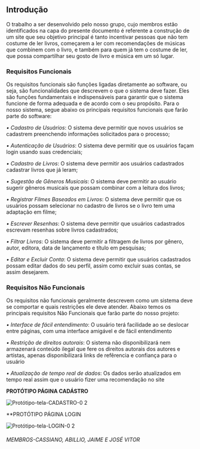 
## Introdução
O trabalho a ser desenvolvido pelo nosso grupo, cujo membros estão identificados na capa do presente documento é referente a construção de um site que seu objetivo principal é tanto incentivar pessoas que não tem costume de ler livros, começarem a ler com recomendações de músicas que combinem com o livro, e também para quem já tem o costume de ler, que possa compartilhar seu gosto de livro e música em um só lugar.


### Requisitos Funcionais

  Os requisitos funcionais são funções ligadas diretamente ao software, ou seja, são funcionalidades que descrevem o que o sistema deve fazer. Eles são funções fundamentais e 
indispensáveis para garantir que o sistema funcione de forma adequada e de acordo com o seu propósito.
Para o nosso sistema, segue abaixo os principais requisitos funcionais que farão parte do software:
 
*•	Cadastro de Usuários*: O sistema deve permitir que novos usuários se cadastrem preenchendo informações solicitados para o processo;

*•	Autenticação de Usuários*: O sistema deve permitir que os usuários façam login usando suas credenciais;

*•	Cadastro de Livros*: O sistema deve permitir aos usuários cadastrados cadastrar livros que já leram;

*•	Sugestão de Gêneros Musicais*: O sistema deve permitir ao usuário sugerir gêneros musicais que possam combinar com a leitura dos livros;

*•	Registrar Filmes Baseados em Livros*: O sistema deve permitir que os usuários possam selecionar no cadastro de livros se o livro tem uma
adaptação em filme;

*•	Escrever Resenhas*: O sistema deve permitir que usuários cadastrados escrevam resenhas sobre livros cadastrados;

*•	Filtrar Livros*: O sistema deve permitir a filtragem de livros por gênero, autor, editora, data de lançamento e título em pesquisas;

*•	Editar e Excluir Conta*: O sistema deve permitir que usuários cadastrados possam editar dados do seu perfil, assim como excluir suas 
contas, se assim desejarem.


### Requisitos Não Funcionais
   Os requisitos não funcionais geralmente descrevem como um sistema deve se comportar e quais restrições ele deve atender. 
Abaixo temos os principais requisitos Não Funcionais que farão parte do nosso projeto:

*•	Interface de fácil entendimento*: O usuário terá facilidade ao se deslocar entre páginas, com uma interface amigável e de fácil entendimento

*•	Restrição de direitos autorais*: O sistema não disponibilizará nem armazenará conteúdo ilegal que fere os direitos autorais dos autores e artistas, apenas disponibilizará links de refêrencia e confiança para o usuário

*•	Atualização de tempo real de dados*: Os dados serão atualizados em tempo real assim que o usuário fizer uma recomendação no site


**PROTÓTIPO PÁGINA CADÁSTRO**

![Protótipo-tela-CADASTRO-0 2](https://github.com/user-attachments/assets/85f21700-5042-45f1-8e7c-9775596c3ee2)



**PROTÓTIPO PÁGINA LOGIN

 
![Protótipo-tela-LOGIN-0 2](https://github.com/user-attachments/assets/5b31fb4d-ba0e-4dc0-9508-49406571a3f0)

###### MEMBROS-CASSIANO, ABILLIO, JAIME E JOSÉ VITOR

